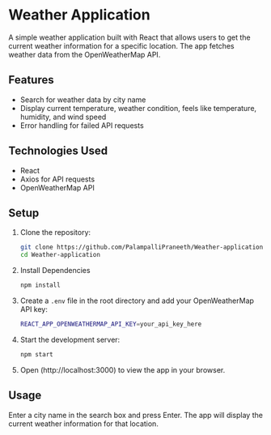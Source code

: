 # Weather Application
A simple weather application built with React that allows users to get the current weather information for a specific location. The app fetches weather data from the OpenWeatherMap API.

## Features

- Search for weather data by city name
- Display current temperature, weather condition, feels like temperature, humidity, and wind speed
- Error handling for failed API requests

## Technologies Used

- React
- Axios for API requests
- OpenWeatherMap API

## Setup

1. Clone the repository:
   ```bash
   git clone https://github.com/PalampalliPraneeth/Weather-application.git
   cd Weather-application
   ```
2. Install Dependencies
   ```bash
   npm install
   ```
3. Create a `.env` file in the root directory and add your OpenWeatherMap API key:
   ```bash
   REACT_APP_OPENWEATHERMAP_API_KEY=your_api_key_here
   ```
4. Start the development server:
   ```bash
   npm start
   ```
5. Open (http://localhost:3000) to view the app in your browser.

## Usage

Enter a city name in the search box and press Enter. The app will display the current weather information for that location.

